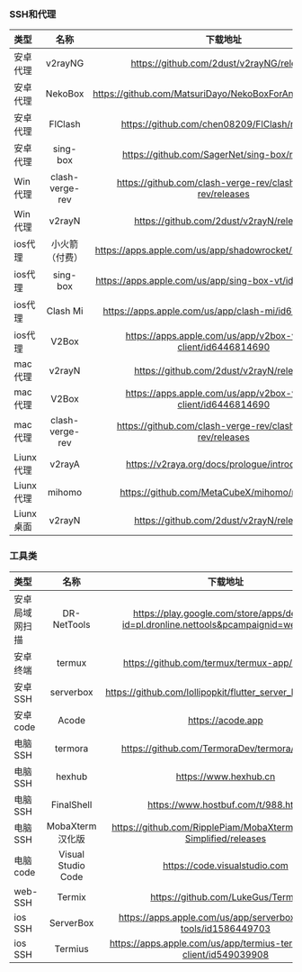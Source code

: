 ### SSH和代理
  
| 类型 | 名称 | 下载地址 |
| :--- | :----: | :---: |
| 安卓代理  | v2rayNG  |https://github.com/2dust/v2rayNG/releases|
| 安卓代理  | NekoBox  |https://github.com/MatsuriDayo/NekoBoxForAndroid/releases |
| 安卓代理  | FlClash |https://github.com/chen08209/FlClash/releases |
| 安卓代理  | sing-box | https://github.com/SagerNet/sing-box/releases |
| Win代理  | clash-verge-rev  |https://github.com/clash-verge-rev/clash-verge-rev/releases|
| Win代理  | v2rayN  |https://github.com/2dust/v2rayN/releases|
| ios代理  | 小火箭（付费）  |https://apps.apple.com/us/app/shadowrocket/id932747118|
| ios代理  | sing-box  |https://apps.apple.com/us/app/sing-box-vt/id6673731168|
| ios代理  | Clash Mi |https://apps.apple.com/us/app/clash-mi/id6744321968|
| ios代理  | V2Box  |https://apps.apple.com/us/app/v2box-v2ray-client/id6446814690|
| mac代理  | v2rayN  |https://github.com/2dust/v2rayN/releases|
| mac代理  | V2Box  |https://apps.apple.com/us/app/v2box-v2ray-client/id6446814690|
| mac代理  | clash-verge-rev  |https://github.com/clash-verge-rev/clash-verge-rev/releases|
| Liunx代理  | v2rayA  |https://v2raya.org/docs/prologue/introduction|
| Liunx代理  | mihomo  |https://github.com/MetaCubeX/mihomo/releases |
| Liunx桌面  | v2rayN  |https://github.com/2dust/v2rayN/releases|


### 工具类

| 类型 | 名称 | 下载地址 |
| :--- | :----: | :---: |
| 安卓局域网扫描  | DR-NetTools  | https://play.google.com/store/apps/details?id=pl.dronline.nettools&pcampaignid=web_share |
| 安卓终端  | termux  | https://github.com/termux/termux-app/releases |
| 安卓SSH  | serverbox  |https://github.com/lollipopkit/flutter_server_box/releases|
| 安卓code  | Acode |https://acode.app|
| 电脑SSH  | termora  |https://github.com/TermoraDev/termora/releases|
| 电脑SSH  | hexhub  |https://www.hexhub.cn|
| 电脑SSH  | FinalShell  |https://www.hostbuf.com/t/988.html|
| 电脑SSH  | MobaXterm汉化版  |https://github.com/RipplePiam/MobaXterm-Chinese-Simplified/releases|
| 电脑code  | Visual Studio Code  |https://code.visualstudio.com|
| web-SSH  | Termix  |https://github.com/LukeGus/Termix |
| ios SSH  | ServerBox  |https://apps.apple.com/us/app/serverbox-status-tools/id1586449703|
| ios SSH  | Termius |https://apps.apple.com/us/app/termius-terminal-ssh-client/id549039908|
